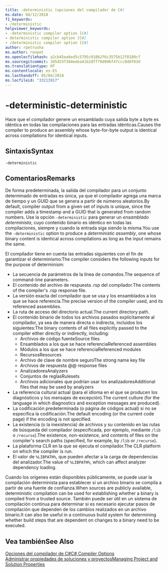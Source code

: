 ```yaml
---
title: -deterministic (opciones del compilador de C#)
ms.date: 04/12/2018
f1_keywords:
- /deterministic
helpviewer_keywords:
- -deterministic compiler option [C#]
- deterministic compiler option [C#]
- /deterministic compiler option [C#]
author: rpetrusha
ms.author: ronpet
ms.openlocfilehash: a2cb45ea6ed5c5795c910b2f6c3575b12f8189cf
ms.sourcegitcommit: 3d5d33f384eeba41b2dff79d096f47ccc8d8f03d
ms.translationtype: HT
ms.contentlocale: es-ES
ms.lasthandoff: 05/04/2018
ms.locfileid: "33213917"
---
```

# <a name="-deterministic"></a><span data-ttu-id="5eccd-102">-deterministic</span><span class="sxs-lookup"><span data-stu-id="5eccd-102">-deterministic</span></span>

<span data-ttu-id="5eccd-103">Hace que el compilador genere un ensamblado cuya salida byte a byte es idéntica en todas las compilaciones para las entradas idénticas.</span><span class="sxs-lookup"><span data-stu-id="5eccd-103">Causes the compiler to produce an assembly whose byte-for-byte output is identical across compilations for identical inputs.</span></span> 

## <a name="syntax"></a><span data-ttu-id="5eccd-104">Sintaxis</span><span class="sxs-lookup"><span data-stu-id="5eccd-104">Syntax</span></span>

```
-deterministic
```

## <a name="remarks"></a><span data-ttu-id="5eccd-105">Comentarios</span><span class="sxs-lookup"><span data-stu-id="5eccd-105">Remarks</span></span>

<span data-ttu-id="5eccd-106">De forma predeterminada, la salida del compilador para un conjunto determinado de entradas es única, ya que el compilador agrega una marca de tiempo y un GUID que se genera a partir de números aleatorios.</span><span class="sxs-lookup"><span data-stu-id="5eccd-106">By default, compiler output from a given set of inputs is unique, since the compiler adds a timestamp and a GUID that is generated from random numbers.</span></span> <span data-ttu-id="5eccd-107">Use la opción `-deterministic` para generar un *ensamblado determinista*, cuyo contenido binario es idéntico en todas las compilaciones, siempre y cuando la entrada siga siendo la misma.</span><span class="sxs-lookup"><span data-stu-id="5eccd-107">You use the `-deterministic` option to produce a *deterministic assembly*, one whose binary content is identical across compilations as long as the input remains the same.</span></span>

<span data-ttu-id="5eccd-108">El compilador tiene en cuenta las entradas siguientes con el fin de garantizar el determinismo:</span><span class="sxs-lookup"><span data-stu-id="5eccd-108">The compiler considers the following inputs for the purpose of determinism:</span></span>

- <span data-ttu-id="5eccd-109">La secuencia de parámetros de la línea de comandos.</span><span class="sxs-lookup"><span data-stu-id="5eccd-109">The sequence of command-line parameters.</span></span>
- <span data-ttu-id="5eccd-110">El contenido del archivo de respuesta .rsp del compilador.</span><span class="sxs-lookup"><span data-stu-id="5eccd-110">The contents of the compiler's .rsp response file.</span></span>
- <span data-ttu-id="5eccd-111">La versión exacta del compilador que se usa y los ensamblados a los que se hace referencia.</span><span class="sxs-lookup"><span data-stu-id="5eccd-111">The precise version of the compiler used, and its referenced assemblies.</span></span>
- <span data-ttu-id="5eccd-112">La ruta de acceso del directorio actual.</span><span class="sxs-lookup"><span data-stu-id="5eccd-112">The current directory path.</span></span>
- <span data-ttu-id="5eccd-113">El contenido binario de todos los archivos pasados explícitamente al compilador, ya sea de manera directa o indirecta, incluidos los siguientes:</span><span class="sxs-lookup"><span data-stu-id="5eccd-113">The binary contents of all files explicitly passed to the compiler either directly or indirectly, including:</span></span>
    - <span data-ttu-id="5eccd-114">Archivos de código fuente</span><span class="sxs-lookup"><span data-stu-id="5eccd-114">Source files</span></span>
    - <span data-ttu-id="5eccd-115">Ensamblados a los que se hace referencia</span><span class="sxs-lookup"><span data-stu-id="5eccd-115">Referenced assemblies</span></span>
    - <span data-ttu-id="5eccd-116">Módulos a los que se hace referencia</span><span class="sxs-lookup"><span data-stu-id="5eccd-116">Referenced modules</span></span>
    - <span data-ttu-id="5eccd-117">Recursos</span><span class="sxs-lookup"><span data-stu-id="5eccd-117">Resources</span></span>
    - <span data-ttu-id="5eccd-118">Archivo de clave de nombre seguro</span><span class="sxs-lookup"><span data-stu-id="5eccd-118">The strong name key file</span></span>
    - <span data-ttu-id="5eccd-119">Archivos de respuesta @</span><span class="sxs-lookup"><span data-stu-id="5eccd-119">@ response files</span></span>
    - <span data-ttu-id="5eccd-120">Analizadores</span><span class="sxs-lookup"><span data-stu-id="5eccd-120">Analyzers</span></span>
    - <span data-ttu-id="5eccd-121">Conjuntos de reglas</span><span class="sxs-lookup"><span data-stu-id="5eccd-121">Rulesets</span></span>
    - <span data-ttu-id="5eccd-122">Archivos adicionales que podrían usar los analizadores</span><span class="sxs-lookup"><span data-stu-id="5eccd-122">Additional files that may be used by analyzers</span></span>
- <span data-ttu-id="5eccd-123">La referencia cultural actual (para el idioma en el que se producen los diagnósticos y los mensajes de excepción).</span><span class="sxs-lookup"><span data-stu-id="5eccd-123">The current culture (for the language in which diagnostics and exception messages are produced).</span></span>
- <span data-ttu-id="5eccd-124">La codificación predeterminada (o página de códigos actual) si no se especifica la codificación.</span><span class="sxs-lookup"><span data-stu-id="5eccd-124">The default encoding (or the current code page) if the encoding is not specified.</span></span>
- <span data-ttu-id="5eccd-125">La existencia (o la inexistencia) de archivos y su contenido en las rutas de búsqueda del compilador (especificada, por ejemplo, mediante `/lib` o `/recurse`).</span><span class="sxs-lookup"><span data-stu-id="5eccd-125">The existence, non-existence, and contents of files on the compiler's search paths (specified, for example, by `/lib` or `/recurse`).</span></span>
- <span data-ttu-id="5eccd-126">La plataforma CLR en la que se ejecuta el compilador.</span><span class="sxs-lookup"><span data-stu-id="5eccd-126">The CLR platform on which the compiler is run.</span></span>
- <span data-ttu-id="5eccd-127">El valor de `%LIBPATH%`, que pueden afectar a la carga de dependencias del analizador.</span><span class="sxs-lookup"><span data-stu-id="5eccd-127">The value of `%LIBPATH%`, which can affect analyzer dependency loading.</span></span>

<span data-ttu-id="5eccd-128">Cuando los orígenes están disponibles públicamente, se puede usar la compilación determinista para establecer si un archivo binario se compila a partir de una fuente de confianza.</span><span class="sxs-lookup"><span data-stu-id="5eccd-128">When sources are publicly available, deterministic compilation can be used for establishing whether a binary is compiled from a trusted source.</span></span> <span data-ttu-id="5eccd-129">También puede ser útil en un sistema de compilación continua para determinar si es necesario ejecutar pasos de compilación que dependen de los cambios realizados en un archivo binario.</span><span class="sxs-lookup"><span data-stu-id="5eccd-129">It can also be useful in a continuous build system for determining whether build steps that are dependent on changes to a binary need to be executed.</span></span> 

## <a name="see-also"></a><span data-ttu-id="5eccd-130">Vea también</span><span class="sxs-lookup"><span data-stu-id="5eccd-130">See Also</span></span>  
 [<span data-ttu-id="5eccd-131">Opciones del compilador de C#</span><span class="sxs-lookup"><span data-stu-id="5eccd-131">C# Compiler Options</span></span>](../../../csharp/language-reference/compiler-options/index.md)  
 [<span data-ttu-id="5eccd-132">Administrar propiedades de soluciones y proyectos</span><span class="sxs-lookup"><span data-stu-id="5eccd-132">Managing Project and Solution Properties</span></span>](/visualstudio/ide/managing-project-and-solution-properties)
